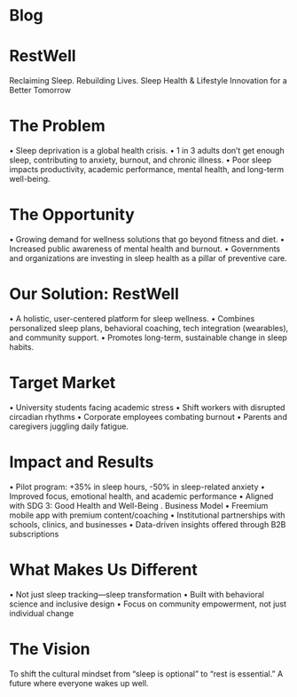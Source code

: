 # Blog

# RestWell

Reclaiming Sleep. Rebuilding Lives.
Sleep Health & Lifestyle Innovation for a Better Tomorrow

# The Problem

•	Sleep deprivation is a global health crisis.
•	1 in 3 adults don’t get enough sleep, contributing to anxiety, burnout, and chronic illness.
•	Poor sleep impacts productivity, academic performance, mental health, and long-term well-being.

# The Opportunity

•	Growing demand for wellness solutions that go beyond fitness and diet.
•	Increased public awareness of mental health and burnout.
•	Governments and organizations are investing in sleep health as a pillar of preventive care.

# Our Solution: RestWell

•	A holistic, user-centered platform for sleep wellness.
•	Combines personalized sleep plans, behavioral coaching, tech integration (wearables), and community support.
•	Promotes long-term, sustainable change in sleep habits.

# Target Market

•	University students facing academic stress
•	Shift workers with disrupted circadian rhythms
•	Corporate employees combating burnout
•	Parents and caregivers juggling daily fatigue.

# Impact and Results

•	Pilot program: +35% in sleep hours, -50% in sleep-related anxiety
•	Improved focus, emotional health, and academic performance
•	Aligned with SDG 3: Good Health and Well-Being
. Business Model
•	Freemium mobile app with premium content/coaching
•	Institutional partnerships with schools, clinics, and businesses
•	Data-driven insights offered through B2B subscriptions

# What Makes Us Different

•	Not just sleep tracking—sleep transformation
•	Built with behavioral science and inclusive design
•	Focus on community empowerment, not just individual change

# The Vision

To shift the cultural mindset from “sleep is optional” to “rest is essential.”
A future where everyone wakes up well.

